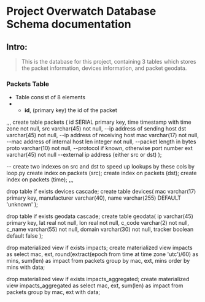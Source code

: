 # Project Overwatch Database Schema documentation

## Intro:
> This is the database for this project, containing 3 tables which stores the packet information, devices information, and packet geodata.


### Packets Table
- Table consist of 8 elements
- - **id**, (primary key) the id of the packet

,,,
create table packets (
	id SERIAL primary key,
	time timestamp with time zone not null,
	src varchar(45) not null, --ip address of sending host
	dst varchar(45) not null, --ip address of receiving host
	mac varchar(17) not null, --mac address of internal host
	len integer not null, --packet length in bytes
	proto varchar(10) not null, --protocol if known, otherwise port number
	ext varchar(45) not null --external ip address (either src or dst)
);

-- create two indexes on src and dst to speed up lookups by these cols by loop.py
create index on packets (src);
create index on packets (dst);
create index on packets (time);
,,,



drop table if exists devices cascade;
create table devices(
	mac varchar(17) primary key,
	manufacturer varchar(40),
	name varchar(255) DEFAULT 'unknown'
);

drop table if exists geodata cascade;
create table geodata(
	ip varchar(45) primary key,
	lat real not null,
	lon real not null,
	c_code varchar(2) not null,
	c_name varchar(55) not null,
	domain varchar(30) not null,
	tracker boolean default false
);


drop materialized view if exists impacts;
create materialized view impacts as
	select mac, ext, round(extract(epoch from time at time zone 'utc')/60) as mins, sum(len) as impact
	from packets
	group by mac, ext, mins
	order by mins
with data;

drop materialized view if exists impacts_aggregated;
create materialized view impacts_aggregated as
	select mac, ext, sum(len) as impact
	from packets
	group by mac, ext
with data;
